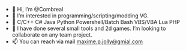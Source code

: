 - 👋 Hi, I’m @Combreal
- 👀 I’m interested in programming/scripting/modding VG.
- 🌱 C/C++ C# Java Python Powershell/Batch Bash VBS/VBA Lua PHP
- 💞️ I have done several small tools and 2d games. I’m looking to collaborate on any team project.
- 📫 You can reach via mail maxime.p.jolly@gmial.com

<!---
Combreal/Combreal is a ✨ special ✨ repository because its `README.md` (this file) appears on your GitHub profile.
You can click the Preview link to take a look at your changes.
--->
